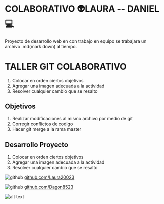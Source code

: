# COLABORATIVO :alien:LAURA -- DANIEL :computer: #



Proyecto de desarrollo web en con trabajo en equipo
se trabajara un archivo .md(mark down) al tiempo.

# TALLER GIT COLABORATIVO #

1. Colocar en orden ciertos objetivos
2. Agregar una imagen adecuada a la actividad
3. Resolver cualquier cambio que se resalto



## Objetivos ##

1. Realizar modificaciones al mismo archivo por medio de git
2. Corregir conflictos de codigo
3. Hacer git merge a la rama master

## Desarrollo Proyecto ##

1. Colocar en orden ciertos objetivos
2. Agregar una imagen adecuada a la actividad
3. Resolver cualquier cambio que se resalto

![github](http://i.imgur.com/0o48UoR.png (github icon with padding))
[github.com/Laura20023](https://github.com/Laura20023/)

![github](http://i.imgur.com/0o48UoR.png (github icon with padding))
[github.com/Dagon8523](https://github.com/Dagon8523/)


![alt text](https://internerdz.com/wp-content/uploads/2016/03/PROGRAMACION-VIDEOJUEGOS_opt.png "Logo Title Text 1")





